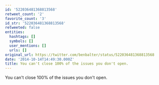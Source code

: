 ```yaml
---
id: '522036481368813568'
retweet_count: '2'
favorite_count: '3'
id_str: '522036481368813568'
retweeted: false
entities:
  hashtags: []
  symbols: []
  user_mentions: []
  urls: []
original_url: https://twitter.com/benbalter/status/522036481368813568
date: '2014-10-14T14:49:30.000Z'
title: You can't close 100% of the issues you don't open.
---
```


You can't close 100% of the issues you don't open.